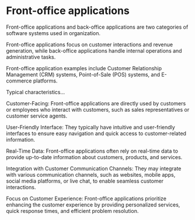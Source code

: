 # Front-office applications

Front-office applications and back-office applications are two categories of software systems used in organization. 

Front-office applications focus on customer interactions and revenue generation, while back-office applications handle internal operations and administrative tasks.

Front-office application examples include Customer Relationship Management (CRM) systems, Point-of-Sale (POS) systems, and E-commerce platforms.

Typical characteristics…

Customer-Facing: Front-office applications are directly used by customers or employees who interact with customers, such as sales representatives or customer service agents.

User-Friendly Interface: They typically have intuitive and user-friendly interfaces to ensure easy navigation and quick access to customer-related information.

Real-Time Data: Front-office applications often rely on real-time data to provide up-to-date information about customers, products, and services.

Integration with Customer Communication Channels: They may integrate with various communication channels, such as websites, mobile apps, social media platforms, or live chat, to enable seamless customer interactions.

Focus on Customer Experience: Front-office applications prioritize enhancing the customer experience by providing personalized services, quick response times, and efficient problem resolution.
